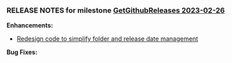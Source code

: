 ### RELEASE NOTES for milestone [GetGithubReleases 2023-02-26](https://github.com/SkyrimLL/CKTools/milestone/6?closed=1) 
**Enhancements:** 
- [Redesign code to simplify folder and release date management](https://github.com/SkyrimLL/CKTools/issues/10)

**Bug Fixes:** 

